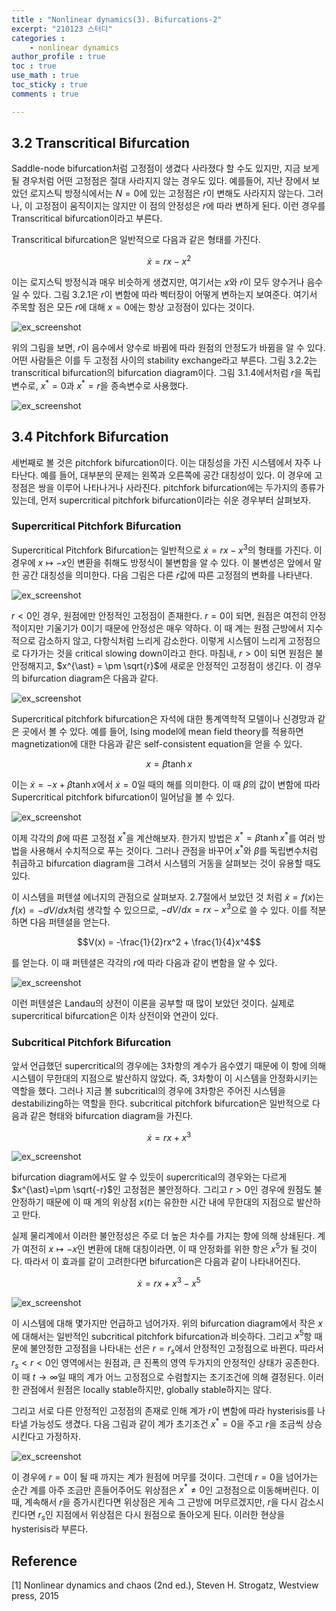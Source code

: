 ```yaml
---
title : "Nonlinear dynamics(3). Bifurcations-2"
excerpt: "210123 스터디"
categories :
    - nonlinear dynamics
author_profile : true
toc : true
use_math : true
toc_sticky : true
comments : true

---
```


## 3.2 Transcritical Bifurcation

Saddle-node bifurcation처럼 고정점이 생겼다 사라졌다 할 수도 있지만, 지금 보게 될 경우처럼 어떤 고정점은 절대 사라지지 않는 경우도 있다. 예를들어, 지난 장에서 보았던 로지스틱 방정식에서는 $N=0$에 있는 고정점은 $r$이 변해도 사라지지 않는다. 그러나, 이 고정점이 움직이지는 않지만 이 점의 안정성은 $r$에 따라 변하게 된다. 이런 경우를 Transcritical bifurcation이라고 부른다.

Transcritical bifurcation은 일반적으로 다음과 같은 형태를 가진다.

$$\dot{x} = rx - x^2$$

이는 로지스틱 방정식과 매우 비슷하게 생겼지만, 여기서는 $x$와 $r$이 모두 양수거나 음수일 수 있다. 그림 3.2.1은 $r$이 변함에 따라 벡터장이 어떻게 변하는지 보여준다. 여기서 주목할 점은 모든 $r$에 대해 $x=0$에는 항상 고정점이 있다는 것이다.

![ex_screenshot](/assets/images/NLD/fig-3.2.1.jpg)

위의 그림을 보면, $r$이 음수에서 양수로 바뀜에 따라 원점의 안정도가 바뀜을 알 수 있다. 어떤 사람들은 이를 두 고정점 사이의 stability exchange라고 부른다. 그림 3.2.2는 transcritical bifurcation의 bifurcation diagram이다. 그림 3.1.4에서처럼 $r$을 독립변수로, $x^{\ast} = 0$과 $x^{\ast} = r$을 종속변수로 사용했다.

![ex_screenshot](/assets/images/NLD/fig-3.2.2.jpg)


## 3.4 Pitchfork Bifurcation

세번째로 볼 것은 pitchfork bifurcation이다. 이는 대칭성을 가진 시스템에서 자주 나타난다. 예를 들어, 대부분의 문제는 왼쪽과 오른쪽에 공간 대칭성이 있다. 이 경우에 고정점은 쌍을 이루어 나타나거나 사라진다. pitchfork bifurcation에는 두가지의 종류가 있는데, 먼저 supercritical pitchfork bifurcation이라는 쉬운 경우부터 살펴보자.

### Supercritical Pitchfork Bifurcation

Supercritical Pitchfork Bifurcation는 일반적으로 $\dot{x} = rx - x^3$의 형태를 가진다. 이 경우에 $x \mapsto -x$인 변환을 취해도 방정식이 불변함을 알 수 있다. 이 불변성은 앞에서 말한 공간 대칭성을 의미한다. 다음 그림은 다른 $r$값에 따른 고정점의 변화를 나타낸다.

![ex_screenshot](/assets/images/NLD/fig-3.4.1.jpg)

$r<0$인 경우, 원점에만 안정적인 고정점이 존재한다. $r=0$이 되면, 원점은 여전히 안정적이지만 기울기가 $0$이기 때문에 안정성은 매우 약하다. 이 때 계는 원점 근방에서 지수적으로 감소하지 않고, 다항식처럼 느리게 감소한다. 이렇게 시스템이 느리게 고정점으로 다가가는 것을 critical slowing down이라고 한다. 마침내, $r>0$이 되면 원점은 불안정해지고, $x^{\ast} = \pm \sqrt{r}$에 새로운 안정적인 고정점이 생긴다. 이 경우의 bifurcation diagram은 다음과 같다.

![ex_screenshot](/assets/images/NLD/fig-3.4.2.jpg)

Supercritical pitchfork bifurcation은 자석에 대한 통계역학적 모델이나 신경망과 같은 곳에서 볼 수 있다. 예를 들어, Ising model에 mean field theory를 적용하면 magnetization에 대한 다음과 같은 self-consistent equation을 얻을 수 있다.

$$ x = \beta \tanh x$$

이는 $\dot{x} = -x + \beta \tanh x$에서 $\dot{x}=0$일 때의 해를 의미한다. 이 때 $\beta$의 값이 변함에 따라 Supercritical pitchfork bifurcation이 일어남을 볼 수 있다.

![ex_screenshot](/assets/images/NLD/fig-3.4.3.jpg)

이제 각각의 $\beta$에 따른 고정점 $x^{\ast}$을 계산해보자. 한가지 방법은 $x^{\ast} = \beta \tanh x^{\ast}$를 여러 방법을 사용해서 수치적으로 푸는 것이다. 그러나 관점을 바꾸어 $x^{\ast}$와 $\beta$를 독립변수처럼 취급하고 bifurcation diagram을 그려서 시스템의 거동을 살펴보는 것이 유용할 때도 있다.

이 시스템을 퍼텐셜 에너지의 관점으로 살펴보자. 2.7절에서 보았던 것 처럼 $\dot{x} = f(x)$는 $f(x)=-dV/dx$처럼 생각할 수 있으므로, $-dV/dx = rx - x^3$으로 쓸 수 있다. 이를 적분하면 다음 퍼텐셜을 얻는다.

$$V(x) = -\frac{1}{2}rx^2 + \frac{1}{4}x^4$$

를 얻는다. 이 때 퍼텐셜은 각각의 $r$에 따라 다음과 같이 변함을 알 수 있다.

![ex_screenshot](/assets/images/NLD/fig-3.4.5.jpg)

이런 퍼텐셜은 Landau의 상전이 이론을 공부할 때 많이 보았던 것이다. 실제로 supercritical bifurcation은 이차 상전이와 연관이 있다.

### Subcritical Pitchfork Bifurcation

앞서 언급했던 supercritical의 경우에는 3차항의 계수가 음수였기 때문에 이 항에 의해 시스템이 무한대의 지점으로 발산하지 않았다. 즉, 3차항이 이 시스템을 안정화시키는 역할을 했다. 그러나 지금 볼 subcritical의 경우에 3차항은 주어진 시스템을 destabilizing하는 역할을 한다. subcritical pitchfork bifurcation은 일반적으로 다음과 같은 형태와 bifurcation diagram을 가진다.

$$\dot{x}=rx+x^3$$

![ex_screenshot](/assets/images/NLD/fig-3.4.6.jpg)

bifurcation diagram에서도 알 수 있듯이 supercritical의 경우와는 다르게 $x^{\ast}=\pm \sqrt{-r}$인 고정점은 불안정하다. 그리고 $r>0$인 경우에 원점도 불안정하기 때문에 이 때 계의 위상점 $x(t)$는 유한한 시간 내에 무한대의 지점으로 발산하고 만다.

실제 물리계에서 이러한 불안정성은 주로 더 높은 차수를 가지는 항에 의해 상쇄된다. 계가 여전히 $x \mapsto -x$인 변환에 대해 대칭이라면, 이 때 안정화를 위한 항은 $x^5$가 될 것이다. 따라서 이 효과를 같이 고려한다면 bifurcation은 다음과 같이 나타내어진다.

$$\dot{x}=rx+x^3-x^5$$

![ex_screenshot](/assets/images/NLD/fig-3.4.7.jpg)

이 시스템에 대해 몇가지만 언급하고 넘어가자. 위의 bifurcation diagram에서 작은 $x$에 대해서는 일반적인 subcritical pitchfork bifurcation과 비슷하다. 그리고 $x^5$항 때문에 불안정한 고정점을 나타내는 선은 $r=r_s$에서 안정적인 고정점으로 바뀐다. 따라서 $r_s<r<0$인 영역에서는 원점과, 큰 진폭의 영역 두가지의 안정적인 상태가 공존한다. 이 때 $t \rightarrow \infty$일 때의 계가 어느 고정점으로 수렴할지는 초기조건에 의해 결정된다. 이러한 관점에서 원점은 locally stable하지만, globally stable하지는 않다.

그리고 서로 다른 안정적인 고정점의 존재로 인해 계가 $r$이 변함에 따라 hysterisis를 나타낼 가능성도 생겼다. 다음 그림과 같이 계가 초기조건 $x^{\ast}=0$을 주고 $r$을 조금씩 상승시킨다고 가정하자.

![ex_screenshot](/assets/images/NLD/fig-3.4.8.jpg)

이 경우에 $r=0$이 될 때 까지는 계가 원점에 머무를 것이다. 그런데 $r=0$을 넘어가는 순간 계를 아주 조금만 흔들어주어도 위상점은 $x^{\ast}\neq 0$인 고정점으로 이동해버린다. 이 때, 계속해서 $r$을 증가시킨다면 위상점은 게속 그 근방에 머무르겠지만, $r$을 다시 감소시킨다면 $r_s$인 지점에서 위상점은 다시 원점으로 돌아오게 된다. 이러한 현상을 hysterisis라 부른다.


## Reference

[1] Nonlinear dynamics and chaos (2nd ed.), Steven H. Strogatz, Westview press, 2015